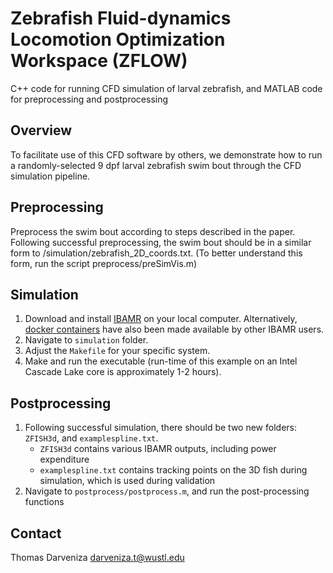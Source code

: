# Zebrafish Fluid-dynamics Locomotion Optimization Workspace (ZFLOW)

C++ code for running CFD simulation of larval zebrafish, and MATLAB code for preprocessing and postprocessing

## Overview

To facilitate use of this CFD software by others, we demonstrate how to run a randomly-selected 9 dpf larval zebrafish swim bout through the CFD simulation pipeline.

## Preprocessing
Preprocess the swim bout according to steps described in the paper.
Following successful preprocessing, the swim bout should be in a similar form to /simulation/zebrafish_2D_coords.txt. (To better understand this form, run the script preprocess/preSimVis.m)

## Simulation
1. Download and install [IBAMR](https://ibamr.github.io) on your local computer. Alternatively, [docker containers](https://hub.docker.com/repository/docker/d0ckaaa/ibamr) have also been made available by other IBAMR users.
2. Navigate to `simulation` folder.
3. Adjust the `Makefile` for your specific system.
4. Make and run the executable (run-time of this example on an Intel Cascade Lake core is approximately 1-2 hours).

## Postprocessing
1. Following successful simulation, there should be two new folders: `ZFISH3d`, and `examplespline.txt`.
	+ `ZFISH3d` contains various IBAMR outputs, including power expenditure
	+ `examplespline.txt` contains tracking points on the 3D fish during simulation, which is used during validation
2. Navigate to `postprocess/postprocess.m`, and run the post-processing functions

## Contact
Thomas Darveniza darveniza.t@wustl.edu
